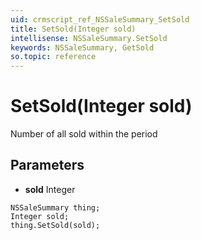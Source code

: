 ```yaml
---
uid: crmscript_ref_NSSaleSummary_SetSold
title: SetSold(Integer sold)
intellisense: NSSaleSummary.SetSold
keywords: NSSaleSummary, GetSold
so.topic: reference
---
```


# SetSold(Integer sold)

Number of all sold within the period

## Parameters

* **sold** Integer

```crmscript
NSSaleSummary thing;
Integer sold;
thing.SetSold(sold);
```


